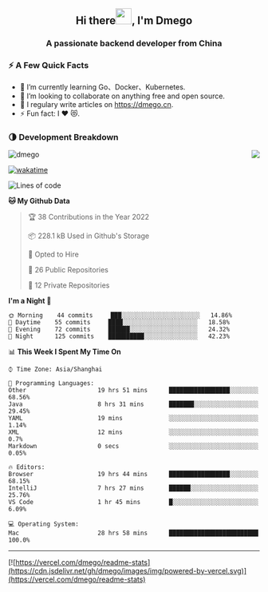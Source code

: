 <h2 align="center">Hi there<img src="https://cdn.jsdelivr.net/gh/dmego/images/img/Hi.gif" height="32" />, I'm Dmego </h2>
<h3 align="center">A passionate backend developer from China</h3>

### ⚡️ A Few Quick Facts

<ul>
    <li> 🌱 I’m currently learning Go、Docker、Kubernetes.</li>
    <li> 👯 I’m looking to collaborate on anything free and open source.</li>
    <li> 📝 I regulary write articles on <a href="https://dmego.cn">https://dmego.cn</a>.</li>
    <li> ⚡ Fun fact: I ❤️ 😻.</li>
</ul>

### 🌗 Development Breakdown

<img src="https://komarev.com/ghpvc/?username=dmego" alt="dmego" />

<img align="right" src="https://readme-stats-dmego.vercel.app/api?username=dmego&show_icons=true&icon_color=1573B3&hide_title=true&text_color=718096&bg_color=00000000&hide_border=true"/>

[![wakatime](https://wakatime.com/badge/user/d60a93cb-3bd3-4d85-a9a8-8f81e41616d8.svg)](https://wakatime.com/@d60a93cb-3bd3-4d85-a9a8-8f81e41616d8)

<!--START_SECTION:waka-->
![Lines of code](https://img.shields.io/badge/From%20Hello%20World%20I%27ve%20Written-252872%20lines%20of%20code-blue)

**🐱 My Github Data** 

> 🏆 38 Contributions in the Year 2022
 > 
> 📦 228.1 kB Used in Github's Storage 
 > 
> 💼 Opted to Hire
 > 
> 📜 26 Public Repositories 
 > 
> 🔑 12 Private Repositories  
 > 
**I'm a Night 🦉** 

```text
🌞 Morning    44 commits     ███░░░░░░░░░░░░░░░░░░░░░░   14.86% 
🌆 Daytime    55 commits     ████░░░░░░░░░░░░░░░░░░░░░   18.58% 
🌃 Evening    72 commits     ██████░░░░░░░░░░░░░░░░░░░   24.32% 
🌙 Night      125 commits    ██████████░░░░░░░░░░░░░░░   42.23%

```


📊 **This Week I Spent My Time On** 

```text
⌚︎ Time Zone: Asia/Shanghai

💬 Programming Languages: 
Other                    19 hrs 51 mins      █████████████████░░░░░░░░   68.56% 
Java                     8 hrs 31 mins       ███████░░░░░░░░░░░░░░░░░░   29.45% 
YAML                     19 mins             ░░░░░░░░░░░░░░░░░░░░░░░░░   1.14% 
XML                      12 mins             ░░░░░░░░░░░░░░░░░░░░░░░░░   0.7% 
Markdown                 0 secs              ░░░░░░░░░░░░░░░░░░░░░░░░░   0.05%

🔥 Editors: 
Browser                  19 hrs 44 mins      █████████████████░░░░░░░░   68.15% 
IntelliJ                 7 hrs 27 mins       ██████░░░░░░░░░░░░░░░░░░░   25.76% 
VS Code                  1 hr 45 mins        █░░░░░░░░░░░░░░░░░░░░░░░░   6.09%

💻 Operating System: 
Mac                      28 hrs 58 mins      █████████████████████████   100.0%

```


<!--END_SECTION:waka-->

---

[![https://vercel.com/dmego/readme-stats](https://cdn.jsdelivr.net/gh/dmego/images/img/powered-by-vercel.svg)](https://vercel.com/dmego/readme-stats)

